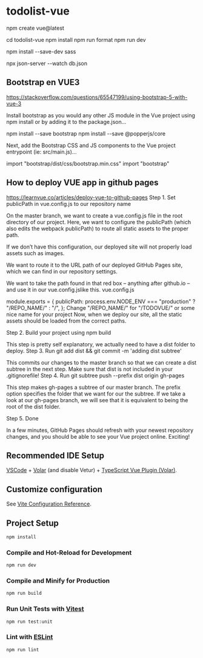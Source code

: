 # todolist-vue
npm create vue@latest

cd todolist-vue
  npm install
  npm run format
  npm run dev

npm install --save-dev sass

npx json-server --watch db.json

## Bootstrap en VUE3
https://stackoverflow.com/questions/65547199/using-bootstrap-5-with-vue-3

Install bootstrap as you would any other JS module in the Vue project using npm install or by adding it to the package.json...

npm install --save bootstrap
npm install --save @popperjs/core

Next, add the Bootstrap CSS and JS components to the Vue project entrypoint (ie: src/main.js)...

import "bootstrap/dist/css/bootstrap.min.css"
import "bootstrap"

## How to deploy VUE app in github pages
https://learnvue.co/articles/deploy-vue-to-github-pages
Step 1. Set publicPath in vue.config.js to our repository name

On the master branch, we want to create a vue.config.js file in the root directory of our project. Here, we want to configure the publicPath (which also edits the webpack publicPath) to route all static assets to the proper path.

If we don’t have this configuration, our deployed site will not properly load assets such as images.

We want to route it to the URL path of our deployed GitHub Pages site, which we can find in our repository settings.

We want to take the path found in that red box – anything after github.io – and use it in our vue.config.jslike this.
vue.config.js

module.exports = {
  publicPath: process.env.NODE_ENV === "production" ? "/REPO_NAME/" : "/",
};
Change "/REPO_NAME/" for "/TODOVUE/" or some nice name for your project
Now, when we deploy our site, all the static assets should be loaded from the correct paths.

Step 2. Build your project using npm build

This step is pretty self explanatory, we actually need to have a dist folder to deploy.
Step 3. Run git add dist && git commit -m 'adding dist subtree'

This commits our changes to the master branch so that we can create a dist subtree in the next step. Make sure that dist is not included in your .gitignorefile!
Step 4. Run git subtree push --prefix dist origin gh-pages

This step makes gh-pages a subtree of our master branch. The prefix option specifies the folder that we want for our the subtree. If we take a look at our gh-pages branch, we will see that it is equivalent to being the root of the dist folder.

Step 5. Done

In a few minutes, GitHub Pages should refresh with your newest repository changes, and you should be able to see your Vue project online. Exciting!
## Recommended IDE Setup

[VSCode](https://code.visualstudio.com/) + [Volar](https://marketplace.visualstudio.com/items?itemName=Vue.volar) (and disable Vetur) + [TypeScript Vue Plugin (Volar)](https://marketplace.visualstudio.com/items?itemName=Vue.vscode-typescript-vue-plugin).

## Customize configuration

See [Vite Configuration Reference](https://vitejs.dev/config/).

## Project Setup

```sh
npm install
```

### Compile and Hot-Reload for Development

```sh
npm run dev
```

### Compile and Minify for Production

```sh
npm run build
```

### Run Unit Tests with [Vitest](https://vitest.dev/)

```sh
npm run test:unit
```

### Lint with [ESLint](https://eslint.org/)

```sh
npm run lint
```
